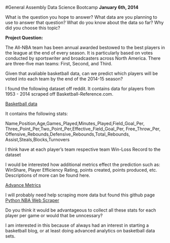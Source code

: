 #General Assembly Data Science Bootcamp 
**January 6th, 2014**

What is the question you hope to answer? What data are you planning to use to answer that question? What do you know about the data so far? Why did you choose this topic?


**Project Question:**

The All-NBA team has been annual awarded bestowed to the best players in the league at the end of every season. It is particularly based on votes conducted by sportswriter and broadcasters across North America.  There are three-five man teams: First, Second, and Third. 

Given that avaliable basketball data, can we predict which players will be voted into each team by the end of the 2014-15 season? 

I found the following dataset off reddit. It contains data for players from 1953 - 2014 scraped off Basketball-Reference.com. 

[Basketball data](https://github.com/abresler/abresler.github.io/tree/master/data/NBA/player_data/all_player_per_game)

It contains the following stats:

Name,Position,Age,Games_Played,Minutes_Played,Field_Goal_Per, Three_Point_Per,Two_Point_Per,Effective_Field_Goal_Per, Free_Throw_Per, Offensive_Rebounds,Defensive_Rebounds,Total_Rebounds, Assist,Steals,Blocks,Turnovers

I think have at each player’s team respective team Win-Loss Record to the dataset

I would be interested how additional metrics effect the prediction such as: WinShare,
Player Efficiency Rating, points created, points produced, etc. Descriptions of more can be found here. 

[Advance Metrics](http://www.nbastuffer.com/component/option,com_glossary/func,display/Itemid,90/catid,42/)

I will probably need help scraping more data but found this github page
[Python NBA Web Scraper](https://github.com/abresler/NBA-Data-Stuff)

Do you think it would be advantageous to collect all these stats for each player per game or would that be unncessary?
 
I am interested in this because of always had an interest in starting a basketball blog, or at least doing advanced analytics on basketball data sets. 













